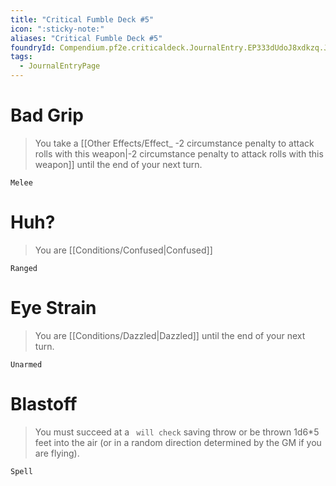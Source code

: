 ```yaml
---
title: "Critical Fumble Deck #5"
icon: ":sticky-note:"
aliases: "Critical Fumble Deck #5"
foundryId: Compendium.pf2e.criticaldeck.JournalEntry.EP333dUdoJ8xdkzq.JournalEntryPage.LXVN3PrglHFeUUQI
tags:
  - JournalEntryPage
---
```

# Bad Grip

> You take a [[Other Effects/Effect_ -2 circumstance penalty to attack rolls with this weapon|-2 circumstance penalty to attack rolls with this weapon]] until the end of your next turn.

`Melee`

# Huh?

> You are [[Conditions/Confused|Confused]]

`Ranged`

# Eye Strain

> You are [[Conditions/Dazzled|Dazzled]] until the end of your next turn.

`Unarmed`

# Blastoff

> You must succeed at a ` will check` saving throw or be thrown 1d6\*5 feet into the air (or in a random direction determined by the GM if you are flying).

`Spell`